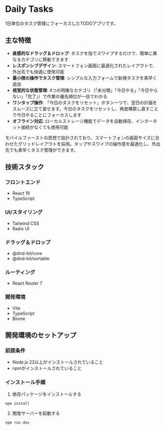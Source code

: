 # Daily Tasks

1日単位のタスク管理にフォーカスしたTODOアプリです。

## 主な特徴

- **直感的なドラッグ＆ドロップ**: タスクを指でスワイプするだけで、簡単に異なるカテゴリに移動できます
- **レスポンシブデザイン**: スマートフォン画面に最適化されたレイアウトで、外出先でも快適に使用可能
- **最小限の操作でタスク管理**: シンプルな入力フォームで新規タスクを素早く追加
- **視覚的な状態管理**: 4つの明確なカテゴリ（「未分類」「今日やる」「今日やらない」「完了」）で作業の優先順位が一目でわかる
- **ワンタップ操作**: 「今日のタスクをリセット」ボタン一つで、翌日の計画をスムーズに立て直せます。今日のタスクをリセットし、再度構築し直すことで今日やることにフォーカスします
- **オフライン対応**: ローカルストレージ機能でデータを自動保存、インターネット接続がなくても使用可能

モバイルファーストの思想で設計されており、スマートフォンの画面サイズに合わせたグリッドレイアウトを採用。タップやスワイプの操作感を最適化し、外出先でも素早くタスク管理ができます。

## 技術スタック

### フロントエンド

- React 19
- TypeScript

### UI/スタイリング

- Tailwind CSS
- Radix UI

### ドラッグ＆ドロップ

- @dnd-kit/core
- @dnd-kit/sortable

### ルーティング

- React Router 7

### 開発環境

- Vite
- TypeScript
- Biome

## 開発環境のセットアップ

### 前提条件

- Node.js 22以上がインストールされていること
- npmがインストールされていること

### インストール手順

1. 依存パッケージをインストールする

```bash
npm install
```

2. 開発サーバーを起動する

```bash
npm run dev
```
